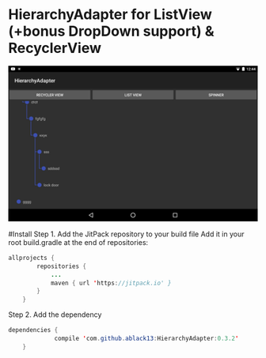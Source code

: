 # HierarchyAdapter for ListView (+bonus DropDown support) & RecyclerView
<img src="https://github.com/ablack13/HierarchyAdapter/blob/master/screenshot.jpeg"/>


#Install
Step 1. Add the JitPack repository to your build file
Add it in your root build.gradle at the end of repositories:
 
```java
allprojects {
		repositories {
			...
			maven { url 'https://jitpack.io' }
		}
	}
```
Step 2. Add the dependency
```java
dependencies {
	         compile 'com.github.ablack13:HierarchyAdapter:0.3.2'
	}
```
